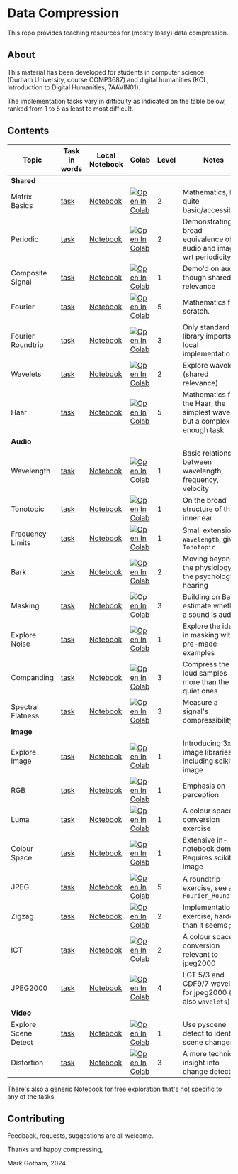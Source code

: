 # Data Compression

This repo provides teaching resources for (mostly lossy) data compression.

## About

This material has been developed
for students in computer science (Durham University, course COMP3687)
and digital humanities (KCL, Introduction to Digital Humanities, 7AAVIN01).

The implementation tasks vary in difficulty as indicated on the table below,
ranked from 1 to 5 as least to most difficult.


## Contents

| Topic                | Task in words                           | Local Notebook                         | Colab                                                                                                                                                                                   | Level | Notes                                                                     |
|----------------------|-----------------------------------------|----------------------------------------|-----------------------------------------------------------------------------------------------------------------------------------------------------------------------------------------|-------|---------------------------------------------------------------------------|
| **Shared**           |                                         |                                        |                                                                                                                                                                                         |       |                                                                           |
| Matrix Basics        | [task](./tasks/matrix_basics.md)        | [Notebook](matrix_basics.ipynb)        | [![Open In Colab](https://colab.research.google.com/assets/colab-badge.svg)](https://colab.research.google.com/github/MarkGotham/Data_Compression/blob/main/matrix_basics.ipynb)        | 2     | Mathematics, but quite basic/accessible                                   |
| Periodic             | [task](./tasks/periodic.md)             | [Notebook](periodic.ipynb)             | [![Open In Colab](https://colab.research.google.com/assets/colab-badge.svg)](https://colab.research.google.com/github/MarkGotham/Data_Compression/blob/main/periodic.ipynb)             | 2     | Demonstrating broad equivalence of audio and images wrt periodicity       |
| Composite Signal     | [task](./tasks/composite_signal.md)     | [Notebook](composite_signal.ipynb)     | [![Open In Colab](https://colab.research.google.com/assets/colab-badge.svg)](https://colab.research.google.com/github/MarkGotham/Data_Compression/blob/main/composite_signal.ipynb)     | 1     | Demo'd on audio, though shared relevance                                  |
| Fourier              | [task](./tasks/fourier.md)              | [Notebook](fourier.ipynb)              | [![Open In Colab](https://colab.research.google.com/assets/colab-badge.svg)](https://colab.research.google.com/github/MarkGotham/Data_Compression/blob/main/fourier.ipynb)              | 5     | Mathematics from scratch.                                                 |
| Fourier Roundtrip    | [task](./tasks/fourier_roundtrip.md)    | [Notebook](fourier_roundtrip.ipynb)    | [![Open In Colab](https://colab.research.google.com/assets/colab-badge.svg)](https://colab.research.google.com/github/MarkGotham/Data_Compression/blob/main/fourier_roundtrip.ipynb)    | 3     | Only standard library imports, no local implementations                   |
| Wavelets             | [task](./tasks/wavelets.md)             | [Notebook](wavelets.ipynb)             | [![Open In Colab](https://colab.research.google.com/assets/colab-badge.svg)](https://colab.research.google.com/github/MarkGotham/Data_Compression/blob/main/wavelets.ipynb)             | 2     | Explore wavelets (shared relevance)                                       |
| Haar                 | [task](./tasks/haar.md)                 | [Notebook](haar.ipynb)                 | [![Open In Colab](https://colab.research.google.com/assets/colab-badge.svg)](https://colab.research.google.com/github/MarkGotham/Data_Compression/blob/main/haar.ipynb)                 | 5     | Mathematics for the Haar, the simplest wavelet, but a complex enough task |
| **Audio**            |                                         |                                        |                                                                                                                                                                                         |       |                                                                           |
| Wavelength           | [task](./tasks/wavelength.md)           | [Notebook](wavelength.ipynb)           | [![Open In Colab](https://colab.research.google.com/assets/colab-badge.svg)](https://colab.research.google.com/github/MarkGotham/Data_Compression/blob/main/wavelength.ipynb)           | 1     | Basic relationship between wavelength, frequency, velocity                |
| Tonotopic            | [task](./tasks/tonotopic.md)            | [Notebook](tonotopic.ipynb)            | [![Open In Colab](https://colab.research.google.com/assets/colab-badge.svg)](https://colab.research.google.com/github/MarkGotham/Data_Compression/blob/main/tonotopic.ipynb)            | 1     | On the broad structure of the inner ear                                   |
| Frequency Limits     | [task](./tasks/frequency_limits.md)     | [Notebook](frequency_limits.ipynb)     | [![Open In Colab](https://colab.research.google.com/assets/colab-badge.svg)](https://colab.research.google.com/github/MarkGotham/Data_Compression/blob/main/frequency_limits.ipynb)     | 1     | Small extension of `Wavelength`, given `Tonotopic`                        |
| Bark                 | [task](./tasks/bark.md)                 | [Notebook](bark.ipynb)                 | [![Open In Colab](https://colab.research.google.com/assets/colab-badge.svg)](https://colab.research.google.com/github/MarkGotham/Data_Compression/blob/main/bark.ipynb)                 | 2     | Moving beyond the physiology to the psychology of hearing                 |
| Masking              | [task](./tasks/masking.md)              | [Notebook](masking.ipynb)              | [![Open In Colab](https://colab.research.google.com/assets/colab-badge.svg)](https://colab.research.google.com/github/MarkGotham/Data_Compression/blob/main/masking.ipynb)              | 3     | Building on Bark, estimate whether a sound is audible                     |
| Explore Noise        | [task](./tasks/explore_noise.md)        | [Notebook](explore_noise.ipynb)        | [![Open In Colab](https://colab.research.google.com/assets/colab-badge.svg)](https://colab.research.google.com/github/MarkGotham/Data_Compression/blob/main/explore_noise.ipynb)        | 1     | Explore the ideas in masking with pre-made examples                       |
| Companding           | [task](./tasks/companding.md)           | [Notebook](companding.ipynb)           | [![Open In Colab](https://colab.research.google.com/assets/colab-badge.svg)](https://colab.research.google.com/github/MarkGotham/Data_Compression/blob/main/companding.ipynb)           | 3     | Compress the loud samples more than the quiet ones                        |
| Spectral Flatness    | [task](./tasks/spectral_flatness.md)    | [Notebook](spectral_flatness.ipynb)    | [![Open In Colab](https://colab.research.google.com/assets/colab-badge.svg)](https://colab.research.google.com/github/MarkGotham/Data_Compression/blob/main/spectral_flatness.ipynb)    | 3     | Measure a signal's compressibility                                        |
| **Image**            |                                         |                                        |                                                                                                                                                                                         |       |                                                                           |
| Explore Image        | [task](./tasks/explore_image.md)        | [Notebook](explore_image.ipynb)        | [![Open In Colab](https://colab.research.google.com/assets/colab-badge.svg)](https://colab.research.google.com/github/MarkGotham/Data_Compression/blob/main/explore_image.ipynb)        | 1     | Introducing 3x image libraries including scikit-image                     |
| RGB                  | [task](./tasks/rgb.md)                  | [Notebook](rgb.ipynb)                  | [![Open In Colab](https://colab.research.google.com/assets/colab-badge.svg)](https://colab.research.google.com/github/MarkGotham/Data_Compression/blob/main/rgb.ipynb)                  | 1     | Emphasis on perception                                                    |
| Luma                 | [task](./tasks/luma.md)                 | [Notebook](luma.ipynb)                 | [![Open In Colab](https://colab.research.google.com/assets/colab-badge.svg)](https://colab.research.google.com/github/MarkGotham/Data_Compression/blob/main/luma.ipynb)                 | 1     | A colour space conversion exercise                                        |
| Colour Space         | [task](./tasks/colour_space.md)         | [Notebook](colour_space.ipynb)         | [![Open In Colab](https://colab.research.google.com/assets/colab-badge.svg)](https://colab.research.google.com/github/MarkGotham/Data_Compression/blob/main/colour_space.ipynb)         | 1     | Extensive in-notebook demo. Requires scikit-image                         |
| JPEG                 | [task](./tasks/jpeg.md)                 | [Notebook](jpeg.ipynb)                 | [![Open In Colab](https://colab.research.google.com/assets/colab-badge.svg)](https://colab.research.google.com/github/MarkGotham/Data_Compression/blob/main/jpeg.ipynb)                 | 5     | A roundtrip exercise, see also `Fourier_Roundtrip`                        |
| Zigzag               | [task](./tasks/zigzag.md)               | [Notebook](zigzag.ipynb)               | [![Open In Colab](https://colab.research.google.com/assets/colab-badge.svg)](https://colab.research.google.com/github/MarkGotham/Data_Compression/blob/main/zigzag.ipynb)               | 2     | Implementation exercise, harder than it seems ;)                          |
| ICT                  | [task](./tasks/ict.md)                  | [Notebook](ict.ipynb)                  | [![Open In Colab](https://colab.research.google.com/assets/colab-badge.svg)](https://colab.research.google.com/github/MarkGotham/Data_Compression/blob/main/ict.ipynb)                  | 2     | A colour space conversion relevant to jpeg2000                            |
| JPEG2000             | [task](./tasks/jpeg2000.md)             | [Notebook](jpeg2000.ipynb)             | [![Open In Colab](https://colab.research.google.com/assets/colab-badge.svg)](https://colab.research.google.com/github/MarkGotham/Data_Compression/blob/main/jpeg2000.ipynb)             | 4     | LGT 5/3 and CDF9/7 wavelets for jpeg2000 (see also `wavelets`)            |
| **Video**            |                                         |                                        |                                                                                                                                                                                         |       |                                                                           |
| Explore Scene Detect | [task](./tasks/explore_scene_detect.md) | [Notebook](explore_scene_detect.ipynb) | [![Open In Colab](https://colab.research.google.com/assets/colab-badge.svg)](https://colab.research.google.com/github/MarkGotham/Data_Compression/blob/main/explore_scene_detect.ipynb) | 1     | Use pyscene detect to identify scene changes                              |
| Distortion           | [task](./tasks/distortion.md)           | [Notebook](distortion.ipynb)           | [![Open In Colab](https://colab.research.google.com/assets/colab-badge.svg)](https://colab.research.google.com/github/MarkGotham/Data_Compression/blob/main/distortion.ipynb)           | 3     | A more technical insight into change detection                            |

There's also a generic [Notebook](_workspace.ipynb) for free exploration that's not specific to any of the tasks.


## Contributing

Feedback, requests, suggestions are all welcome.

Thanks and happy compressing,

Mark Gotham, 2024
